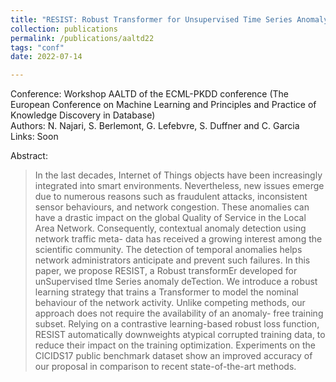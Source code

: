 ```yaml
---
title: "RESIST: Robust Transformer for Unsupervised Time Series Anomaly Detection"
collection: publications
permalink: /publications/aaltd22
tags: "conf"
date: 2022-07-14

---
```

Conference: Workshop AALTD of the ECML-PKDD conference (The European Conference on Machine Learning and Principles and Practice of Knowledge Discovery in Database)  
Authors: N. Najari, S. Berlemont, G. Lefebvre, S. Duffner and C. Garcia   
Links: Soon  


Abstract:
> In the last decades, Internet of Things objects have been
increasingly integrated into smart environments. Nevertheless, new issues
emerge due to numerous reasons such as fraudulent attacks, inconsistent
sensor behaviours, and network congestion. These anomalies can have a
drastic impact on the global Quality of Service in the Local Area Network.
Consequently, contextual anomaly detection using network traffic meta-
data has received a growing interest among the scientific community. The
detection of temporal anomalies helps network administrators anticipate
and prevent such failures. In this paper, we propose RESIST, a Robust
transformEr developed for unSupervised tIme Series anomaly deTection.
We introduce a robust learning strategy that trains a Transformer to
model the nominal behaviour of the network activity. Unlike competing
methods, our approach does not require the availability of an anomaly-
free training subset. Relying on a contrastive learning-based robust loss
function, RESIST automatically downweights atypical corrupted training
data, to reduce their impact on the training optimization. Experiments
on the CICIDS17 public benchmark dataset show an improved accuracy
of our proposal in comparison to recent state-of-the-art methods.


